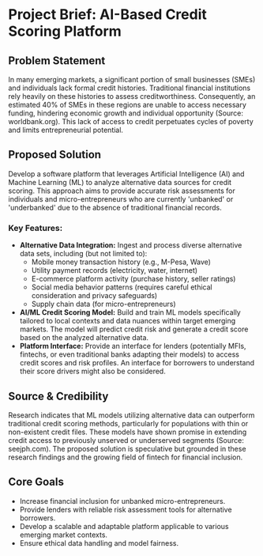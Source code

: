 # Project Brief: AI-Based Credit Scoring Platform

## Problem Statement
In many emerging markets, a significant portion of small businesses (SMEs) and individuals lack formal credit histories. Traditional financial institutions rely heavily on these histories to assess creditworthiness. Consequently, an estimated 40% of SMEs in these regions are unable to access necessary funding, hindering economic growth and individual opportunity (Source: worldbank.org). This lack of access to credit perpetuates cycles of poverty and limits entrepreneurial potential.

## Proposed Solution
Develop a software platform that leverages Artificial Intelligence (AI) and Machine Learning (ML) to analyze alternative data sources for credit scoring. This approach aims to provide accurate risk assessments for individuals and micro-entrepreneurs who are currently 'unbanked' or 'underbanked' due to the absence of traditional financial records.

### Key Features:
*   **Alternative Data Integration:** Ingest and process diverse alternative data sets, including (but not limited to):
    *   Mobile money transaction history (e.g., M-Pesa, Wave)
    *   Utility payment records (electricity, water, internet)
    *   E-commerce platform activity (purchase history, seller ratings)
    *   Social media behavior patterns (requires careful ethical consideration and privacy safeguards)
    *   Supply chain data (for micro-entrepreneurs)
*   **AI/ML Credit Scoring Model:** Build and train ML models specifically tailored to local contexts and data nuances within target emerging markets. The model will predict credit risk and generate a credit score based on the analyzed alternative data.
*   **Platform Interface:** Provide an interface for lenders (potentially MFIs, fintechs, or even traditional banks adapting their models) to access credit scores and risk profiles. An interface for borrowers to understand their score drivers might also be considered.

## Source & Credibility
Research indicates that ML models utilizing alternative data can outperform traditional credit scoring methods, particularly for populations with thin or non-existent credit files. These models have shown promise in extending credit access to previously unserved or underserved segments (Source: seejph.com). The proposed solution is speculative but grounded in these research findings and the growing field of fintech for financial inclusion.

## Core Goals
*   Increase financial inclusion for unbanked micro-entrepreneurs.
*   Provide lenders with reliable risk assessment tools for alternative borrowers.
*   Develop a scalable and adaptable platform applicable to various emerging market contexts.
*   Ensure ethical data handling and model fairness.
